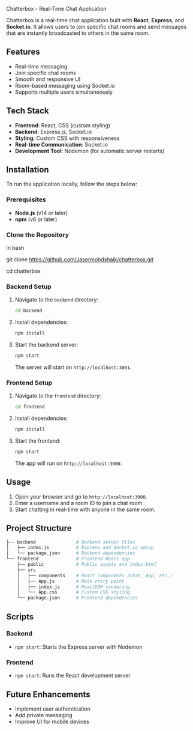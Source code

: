  Chatterbox - Real-Time Chat Application

Chatterbox is a real-time chat application built with **React**, **Express**, and **Socket.io**. It allows users to join specific chat rooms and send messages that are instantly broadcasted to others in the same room.

## Features

- Real-time messaging
- Join specific chat rooms
- Smooth and responsive UI
- Room-based messaging using Socket.io
- Supports multiple users simultaneously

## Tech Stack

- **Frontend**: React, CSS (custom styling)
- **Backend**: Express.js, Socket.io
- **Styling**: Custom CSS with responsiveness
- **Real-time Communication**: Socket.io
- **Development Tool**: Nodemon (for automatic server restarts)

## Installation

To run the application locally, follow the steps below:

### Prerequisites

- **Node.js** (v14 or later)
- **npm** (v6 or later)

### Clone the Repository

in bash

git clone https://github.com/Jasermohdshaik/chatterbox.git

cd chatterbox


### Backend Setup

1. Navigate to the `backend` directory:
   ```bash
   cd backend
   ```
2. Install dependencies:
   ```bash
   npm install
   ```
3. Start the backend server:
   ```bash
   npm start
   ```
   The server will start on `http://localhost:3001`.

### Frontend Setup

1. Navigate to the `frontend` directory:
   ```bash
   cd frontend
   ```
2. Install dependencies:
   ```bash
   npm install
   ```
3. Start the frontend:
   ```bash
   npm start
   ```
   The app will run on `http://localhost:3000`.

## Usage

1. Open your browser and go to `http://localhost:3000`.
2. Enter a username and a room ID to join a chat room.
3. Start chatting in real-time with anyone in the same room.

## Project Structure

```bash
├── backend               # Backend server files
│   ├── index.js          # Express and Socket.io setup
│   └── package.json      # Backend dependencies
└── frontend              # Frontend React app
    ├── public            # Public assets and index.html
    ├── src
    │   ├── components    # React components (Chat, App, etc.)
    │   ├── App.js        # Main entry point
    │   ├── index.js      # ReactDOM rendering
    │   └── App.css       # Custom CSS styling
    └── package.json      # Frontend dependencies
```

## Scripts

### Backend

- `npm start`: Starts the Express server with Nodemon

### Frontend

- `npm start`: Runs the React development server

## Future Enhancements

- Implement user authentication
- Add private messaging
- Improve UI for mobile devices
